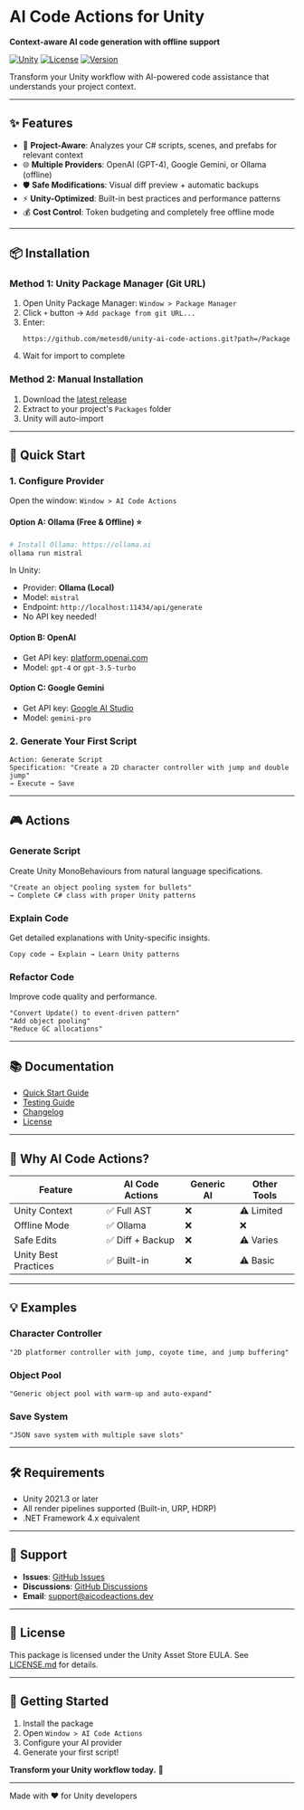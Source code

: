 # AI Code Actions for Unity

**Context-aware AI code generation with offline support**

[![Unity](https://img.shields.io/badge/Unity-2021.3+-black.svg)](https://unity.com)
[![License](https://img.shields.io/badge/License-Unity%20Asset%20Store%20EULA-blue.svg)](LICENSE.md)
[![Version](https://img.shields.io/badge/Version-1.0.0-green.svg)](CHANGELOG.md)

Transform your Unity workflow with AI-powered code assistance that understands your project context.

---

## ✨ Features

- 🎯 **Project-Aware**: Analyzes your C# scripts, scenes, and prefabs for relevant context
- 🌐 **Multiple Providers**: OpenAI (GPT-4), Google Gemini, or Ollama (offline)
- 🛡️ **Safe Modifications**: Visual diff preview + automatic backups
- ⚡ **Unity-Optimized**: Built-in best practices and performance patterns
- 💰 **Cost Control**: Token budgeting and completely free offline mode

---

## 📦 Installation

### Method 1: Unity Package Manager (Git URL)

1. Open Unity Package Manager: `Window > Package Manager`
2. Click `+` button → `Add package from git URL...`
3. Enter:
   ```
   https://github.com/metesd0/unity-ai-code-actions.git?path=/Package
   ```
4. Wait for import to complete

### Method 2: Manual Installation

1. Download the [latest release](https://github.com/metesd0/unity-ai-code-actions/releases)
2. Extract to your project's `Packages` folder
3. Unity will auto-import

---

## 🚀 Quick Start

### 1. Configure Provider

Open the window: `Window > AI Code Actions`

#### Option A: Ollama (Free & Offline) ⭐
```bash
# Install Ollama: https://ollama.ai
ollama run mistral
```

In Unity:
- Provider: **Ollama (Local)**
- Model: `mistral`
- Endpoint: `http://localhost:11434/api/generate`
- No API key needed!

#### Option B: OpenAI
- Get API key: [platform.openai.com](https://platform.openai.com)
- Model: `gpt-4` or `gpt-3.5-turbo`

#### Option C: Google Gemini
- Get API key: [Google AI Studio](https://makersuite.google.com/app/apikey)
- Model: `gemini-pro`

### 2. Generate Your First Script

```
Action: Generate Script
Specification: "Create a 2D character controller with jump and double jump"
→ Execute → Save
```

---

## 🎮 Actions

### Generate Script
Create Unity MonoBehaviours from natural language specifications.

```
"Create an object pooling system for bullets"
→ Complete C# class with proper Unity patterns
```

### Explain Code
Get detailed explanations with Unity-specific insights.

```
Copy code → Explain → Learn Unity patterns
```

### Refactor Code
Improve code quality and performance.

```
"Convert Update() to event-driven pattern"
"Add object pooling"
"Reduce GC allocations"
```

---

## 📚 Documentation

- [Quick Start Guide](QUICKSTART.md)
- [Testing Guide](TESTING_GUIDE.md)
- [Changelog](CHANGELOG.md)
- [License](LICENSE.md)

---

## 🎯 Why AI Code Actions?

| Feature | AI Code Actions | Generic AI | Other Tools |
|---------|----------------|------------|-------------|
| Unity Context | ✅ Full AST | ❌ | ⚠️ Limited |
| Offline Mode | ✅ Ollama | ❌ | ❌ |
| Safe Edits | ✅ Diff + Backup | ❌ | ⚠️ Varies |
| Unity Best Practices | ✅ Built-in | ❌ | ⚠️ Basic |

---

## 💡 Examples

### Character Controller
```
"2D platformer controller with jump, coyote time, and jump buffering"
```

### Object Pool
```
"Generic object pool with warm-up and auto-expand"
```

### Save System
```
"JSON save system with multiple save slots"
```

---

## 🛠️ Requirements

- Unity 2021.3 or later
- All render pipelines supported (Built-in, URP, HDRP)
- .NET Framework 4.x equivalent

---

## 🤝 Support

- **Issues**: [GitHub Issues](https://github.com/metesd0/unity-ai-code-actions/issues)
- **Discussions**: [GitHub Discussions](https://github.com/metesd0/unity-ai-code-actions/discussions)
- **Email**: support@aicodeactions.dev

---

## 📄 License

This package is licensed under the Unity Asset Store EULA.
See [LICENSE.md](LICENSE.md) for details.

---

## 🎉 Getting Started

1. Install the package
2. Open `Window > AI Code Actions`
3. Configure your AI provider
4. Generate your first script!

**Transform your Unity workflow today.** 🚀

---

Made with ❤️ for Unity developers
